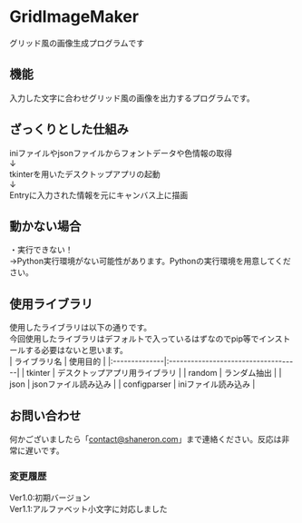 # GridImageMaker
グリッド風の画像生成プログラムです

## 機能
入力した文字に合わせグリッド風の画像を出力するプログラムです。

## ざっくりとした仕組み
iniファイルやjsonファイルからフォントデータや色情報の取得<br>
↓<br>
tkinterを用いたデスクトップアプリの起動<br>
↓<br>
Entryに入力された情報を元にキャンバス上に描画

## 動かない場合
・実行できない！<br>
→Python実行環境がない可能性があります。Pythonの実行環境を用意してください。

## 使用ライブラリ
使用したライブラリは以下の通りです。<br>
今回使用したライブラリはデフォルトで入っているはずなのでpip等でインストールする必要はないと思います。<br>
| ライブラリ名   | 使用目的                            |
|:--------------|:------------------------------------|
| tkinter       | デスクトップアプリ用ライブラリ        |
| random        | ランダム抽出                        |
| json          | jsonファイル読み込み                |
| configparser  | iniファイル読み込み                 |

## お問い合わせ
何かございましたら「contact@shaneron.com」まで連絡ください。反応は非常に遅いです。<br>

### 変更履歴
Ver1.0:初期バージョン<br>
Ver1.1:アルファベット小文字に対応しました
